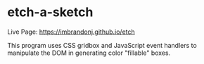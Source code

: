 # etch-a-sketch

Live Page: https://imbrandonj.github.io/etch


This program uses CSS gridbox and JavaScript event handlers to manipulate the DOM in generating color "fillable" boxes.

